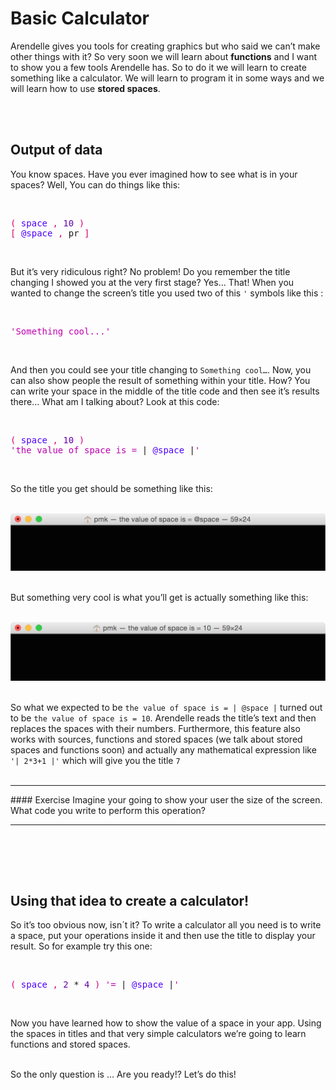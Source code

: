 # Basic Calculator
Arendelle gives you tools for creating graphics but who said we can’t make other things with it? So very soon we will learn about **functions** and I want to show you a few tools Arendelle has. So to do it we will learn to create something like a calculator. We will learn to program it in some ways and we will learn how to use **stored spaces**.<br>

<br><br>
## Output of data
You know spaces. Have you ever imagined how to see what is in your spaces? Well, You can do things like this:

<!-- [+] Marker.js 1.14 : Code Block --><br>

<pre><span style="color: #D60073;">(</span><span style="color: #4E00FC;"> space </span><span style="color: #D60073;">,</span> <span style="color: #6200A8;">10</span> <span style="color: #D60073;">)</span> <br><span style="color: #D60073;">[</span> <span style="color: #4E00FC;">@space </span><span style="color: #D60073;">,</span> pr <span style="color: #D60073;">]</span></pre>

<!-- [-] Marker.js 1.14 : Code Block --><br>

But it’s very ridiculous right? No problem! Do you remember the title changing I showed you at the very first stage? Yes… That!
When you wanted to change the screen’s title you used two of this `'` symbols like this :

<!-- CLIFF HIGHLIGHTER 0.01 DEV GENERATED CODE BLOCK--><br>

<pre style="font-family: Monospace;">
<span style="color:#BD00AD">'Something cool...'</span></pre>

<!-- CLIFF HIGHLIGHTER 0.01 DEV GENERATED CODE BLOCK--><br>

And then you could see your title changing to `Something cool…`. Now, you can also show people the result of something within your title. How? You can write your space in the middle of the title code and then see it’s results there… What am I talking about? Look at this code:

<!-- [+] Marker.js 1.14 : Code Block --><br>

<pre><span style="color: #D60073;">(</span><span style="color: #4E00FC;"> space </span><span style="color: #D60073;">,</span> <span style="color: #6200A8;">10</span> <span style="color: #D60073;">)</span><br><span style="color: #BD00AD;">'the value of space is = </span>| <span style="color: #4E00FC;">@space </span>|<span style="color: #BD00AD;">'</span></pre>

<!-- [-] Marker.js 1.14 : Code Block --><br>

So the title you get should be something like this:

<br>
<center>
<img src="1.png" style="width:35pc;"></img>
</center><br>

But something very cool is what you’ll get is actually something like this:

<br>
<center>
<img src="2.png" style="width:35pc;"></img>
</center><br>

So what we expected to be `the value of space is = | @space |` turned out to be `the value of space is = 10`. Arendelle reads the title’s text and then replaces the spaces with their numbers. Furthermore, this feature also works with sources, functions and stored spaces (we talk about stored spaces and functions soon) and actually any mathematical expression like `'| 2*3+1 |'` which will give you the title `7`<br><br>

<hr>
#### Exercise
Imagine your going to show your user the size of the screen. What code you write to perform this operation?
<hr><br>

<br><br>
## Using that idea to create a calculator!
So it’s too obvious now, isn´t it? To write a calculator all you need is to write a space, put your operations inside it and then use the title to display your result. So for example try this one:

<!-- [+] Marker.js 1.14 : Code Block --><br>

<pre><span style="color: #D60073;">(</span><span style="color: #4E00FC;"> space </span><span style="color: #D60073;">,</span> <span style="color: #6200A8;">2</span> * <span style="color: #6200A8;">4</span> <span style="color: #D60073;">)</span> <span style="color: #BD00AD;">'= </span>| <span style="color: #4E00FC;">@space </span>|<span style="color: #BD00AD;">'</span></pre>

<!-- [-] Marker.js 1.14 : Code Block --><br>

Now you have learned how to show the value of a space in your app. Using the spaces in titles and that very simple calculators we’re going to learn functions and stored spaces.<br><br>

So the only question is … Are you ready!? Let’s do this!
